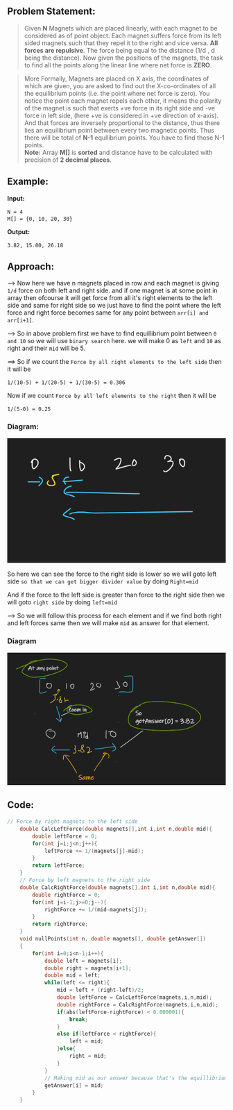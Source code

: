 ## Problem Statement:

>Given **N** Magnets which are placed linearly, with each magnet to be considered as of point object. Each magnet suffers force from its left sided magnets such that they repel it to the right and vice versa. **All forces are repulsive**. The force being equal to the distance (1/d , d being the distance). Now given the positions of the magnets, the task to find all the points along the linear line where net force is **ZERO**. 

>More Formally, Magnets are placed on X axis, the coordinates of which are given, you are asked to find out the X-co-ordinates of all the equilibrium points (i.e. the point where net force is zero). You notice the point each magnet repels each other, it means the polarity of the magnet is such that exerts +ve force in its right side and -ve force in left side, (here +ve is considered in +ve direction of x-axis). And that forces are inversely proportional to the distance, thus there lies an equilibrium point between every two magnetic points. Thus there will be total of **N-1** equllibrium points. You have to find those N-1 points.  
**Note:** Array **M[]** is **sorted** and distance have to be calculated with precision of **2 decimal places**.

## Example:

**Input:**
```
N = 4
M[] = {0, 10, 20, 30}
```
**Output:**
```
3.82, 15.00, 26.18
```

## Approach:

--> Now here we have n magnets placed in row and each magnet is giving `1/d` force on both left and right side. and if one magnet is at some point in array then ofcourse it will get force from all it's right elements to the left side and same for right side so we just have to find the point where the left force and right force becomes same for any point between `arr[i] and arr[i+1]`.

--> So in above problem first we have to find equillibrium point between `0 and 10` so we will use `binary search` here. we will make 0 as `left` and `10` as right and their `mid` will be 5. 

==> So if we count the `Force by all right elements to the left side` then it will be 

```
1/(10-5) + 1/(20-5) + 1/(30-5) = 0.306
```

Now if we count `Force by all left elements to the right` then it will be 

```
1/(5-0) = 0.25
```

### Diagram:
![](Attachments/Pasted%20image%2020220612003635.png)

So here we can see the force to the right side is lower so we will goto left side `so that we can get bigger divider value` by doing `Right=mid`

And if the force to the left side is greater than force to the right side then we will goto `right side` by doing `left=mid`

--> So we will follow this process for each element and if we find both right and left forces same then we will make `mid` as answer for that element.

### Diagram

![](Attachments/Pasted%20image%2020220612004329.png)

## Code:

```cpp
// Force by right magnets to the left side
    double CalcLeftForce(double magnets[],int i,int n,double mid){
        double leftForce = 0;
        for(int j=i;j<n;j++){
            leftForce += 1/(magnets[j]-mid);
        }
        return leftForce;
    }
    // Force by left magnets to the right side
    double CalcRightForce(double magnets[],int i,int n,double mid){
        double rightForce = 0;
        for(int j=i-1;j>=0;j--){
            rightForce += 1/(mid-magnets[j]);
        }
        return rightForce;
    }
    void nullPoints(int n, double magnets[], double getAnswer[])
    {
        for(int i=0;i<n-1;i++){
            double left = magnets[i];
            double right = magnets[i+1];
            double mid = left;
            while(left <= right){
                mid = left + (right-left)/2;
                double leftForce = CalcLeftForce(magnets,i,n,mid);
                double rightForce = CalcRightForce(magnets,i,n,mid);
                if(abs(leftForce-rightForce) < 0.000001){
                    break;
                }
                else if(leftForce < rightForce){
                    left = mid;
                }else{
                    right = mid;
                }
            }
			// Making mid as our answer because that's the equillibrium point
            getAnswer[i] = mid;
        }
    }
```